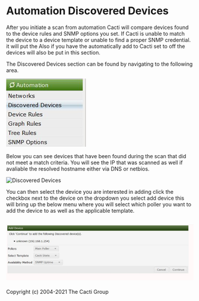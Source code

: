 # Automation Discovered Devices

After you initiate a scan from automation Cacti will compare devices found to the device rules and SNMP options you set.
If Cacti is unable to match the device to a device template or unable to find a proper SNMP credential.
it will put the Also if you have the automatically add to Cacti set to off the devices will also be put in this section.

The Discovered Devices section can be found by navigating to the following area.

![Discovered Devices](images/automation-discovered-devices-dropdown.JPG)


Below you can see devices that have been found during the scan that did not meet a match criteria.
You will see the IP that was scanned as well if avaliable the resolved hostname either via DNS or netbios.

![Discovered Devices](images/automation-devices.png)

You can then select the device you are interested in adding click the checkbox next to the device
on the dropdown you select add device this will bring up the below menu where you will select which poller 
you want to add the device to as well as the applicable template.

![Discovered Devices](images/discovered-device-add-menu.JPG)
---
Copyright (c) 2004-2021 The Cacti Group
